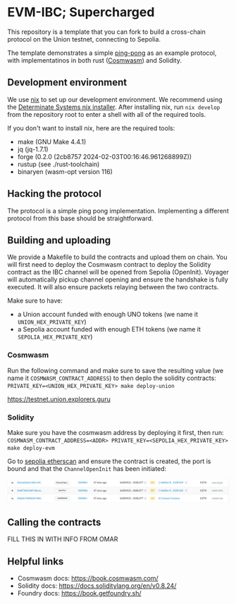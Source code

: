 # EVM-IBC; Supercharged

This repository is a template that you can fork to build a cross-chain protocol on the Union testnet, connecting to Sepolia.

The template demonstrates a simple [ping-pong](https://union.build/docs/demos/pingpong/) as an example protocol, with implementatinos in both rust ([Cosmwasm](https://cosmwasm.com/)) and Solidity.

## Development environment

We use [nix](https://nixos.org/) to set up our development environment. We recommend using the [Determinate Systems nix installer](https://zero-to-nix.com/start/install). After installing nix, run `nix develop` from the repository root to enter a shell with all of the required tools.

If you don't want to install nix, here are the required tools:
- make (GNU Make 4.4.1)
- jq (jq-1.7.1)
- forge (0.2.0 (2cb8757 2024-02-03T00:16:46.961268899Z))
- rustup (see ./rust-toolchain)
- binaryen (wasm-opt version 116)

## Hacking the protocol

The protocol is a simple ping pong implementation.
Implementing a different protocol from this base should be straightforward.

## Building and uploading

We provide a Makefile to build the contracts and upload them on chain.
You will first need to deploy the Cosmwasm contract to deploy the Solidity contract as the IBC channel will be opened from Sepolia (OpenInit). Voyager will automatically pickup channel opening and ensure the handshake is fully executed. It will also ensure packets relaying between the two contracts.

Make sure to have:
- a Union account funded with enough UNO tokens (we name it `UNION_HEX_PRIVATE_KEY`)
- a Sepolia account funded with enough ETH tokens (we name it `SEPOLIA_HEX_PRIVATE_KEY`)

### Cosmwasm

Run the following command and make sure to save the resulting value (we name it `COSMWASM_CONTRACT_ADDRESS`) to then deplo the solidity contracts:
`PRIVATE_KEY=<UNION_HEX_PRIVATE_KEY> make deploy-union`

https://testnet.union.explorers.guru

### Solidity

Make sure you have the cosmwasm address by deploying it first, then run:
`COSMWASM_CONTRACT_ADDRESS=<ADDR> PRIVATE_KEY=<SEPOLIA_HEX_PRIVATE_KEY> make deploy-evm`

Go to [sepolia etherscan](https://sepolia.etherscan.io) and ensure the contract is created, the port is bound and that the `ChannelOpenInit` has been initiated:

![evm deployment diagram](./evm-deployment.png)

## Calling the contracts

FILL THIS IN WITH INFO FROM OMAR

## Helpful links

- Cosmwasm docs: https://book.cosmwasm.com/
- Solidity docs: https://docs.soliditylang.org/en/v0.8.24/
- Foundry docs: https://book.getfoundry.sh/

